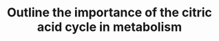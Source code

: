 ---
title: "Outline the importance of the citric acid cycle in metabolism"
entityType: SAQ
exam: PEX
college: CICM
year: 2012
sitting: A
question: 22
passRate: 20
EC_expectedDomains:
- "For a good answer candidates were expected to mention that the CAC has two main functions: energy production and biosynthesis."
- "Some understanding of the overall reaction ( AcCoA + 3NAD+ + FAD + GDP + Pi + 2H2O  2CO2 + 3NADH + FADH2 + GTP + CoA ), the link between oxidation of metabolic fuel (carbohydrates, lipids and protein) and aerobic energy production (oxidative phosphorylation), that Acetyl CoA is final common product of these oxidations (Glucose via glycolysis (cytoplasm), Free fatty acids via β oxidation (mitochondrial matrix) and Amino acids – glucogenic and ketogenic reactions), that CAC is first stage of aerobic respiration, requires oxygen to proceed, that the CAC together with oxidative phosphorylation accounts for 2/3 to 3/4 of ATP generated from fuel oxidation and anabolic involvement, whereby several biosynthetic pathways utilize CAC intermediates, e.g. Glucose biosynthesis (gluconeogenesis) via malate then oxaloacetate, fatty acid and cholesterol biosynthesis via citrate + CoA  AcCoA, Amino acid biosynthesis via reductive amination and transamination reactions, Porphyrin (organic component of haeme) via succinyl CoA and Purine and pyrimidine biosynthesis – precursors of nucleotide bases for DNA and RNA."
EC_errorsCommon:
- "Only an outline of the importance of the citric acid cycle (CAC) was expected, and not a detailed understanding."
- "Candidates struggled to appreciate its importance."
---